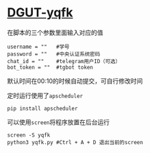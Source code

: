 # [DGUT-yqfk](https://github.com/MasterKenway/DGUT-yqfk)



在脚本的三个参数里面输入对应的值

```
username = ""	#学号
password = ""	#中央认证系统密码
chat_id = "" 	#telegram用户ID（可选）
bot_token = ""	#tgbot token
```

默认时间在00:10的时候自动提交，可自行修改时间

定时运行使用了`apscheduler`

```
pip install apscheduler
```

可以使用`screen`将程序放置在后台运行

```
screen -S yqfk
python3 yqfk.py #Ctrl + A + D 退出当前的screen
```

